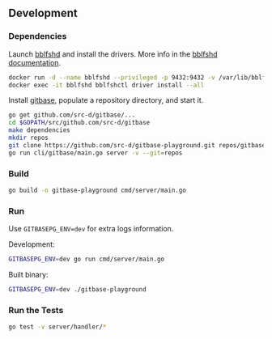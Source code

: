 ## Development

### Dependencies

Launch [bblfshd](https://github.com/bblfsh/bblfshd) and install the drivers. More info in the [bblfshd documentation](https://doc.bblf.sh/user/getting-started.html).

```bash
docker run -d --name bblfshd --privileged -p 9432:9432 -v /var/lib/bblfshd:/var/lib/bblfshd bblfsh/bblfshd
docker exec -it bblfshd bblfshctl driver install --all
```

Install [gitbase](https://github.com/src-d/gitbase), populate a repository directory, and start it.

```bash
go get github.com/src-d/gitbase/...
cd $GOPATH/src/github.com/src-d/gitbase
make dependencies
mkdir repos
git clone https://github.com/src-d/gitbase-playground.git repos/gitbase-playground
go run cli/gitbase/main.go server -v --git=repos
```

### Build

```bash
go build -o gitbase-playground cmd/server/main.go
```

### Run

Use `GITBASEPG_ENV=dev` for extra logs information.

Development:

```bash
GITBASEPG_ENV=dev go run cmd/server/main.go
```

Built binary:

```bash
GITBASEPG_ENV=dev ./gitbase-playground
```

### Run the Tests

```bash
go test -v server/handler/*
```
